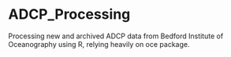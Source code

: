 # ADCP_Processing
Processing new and archived ADCP data from Bedford Institute of Oceanography using R, relying heavily on oce package.
